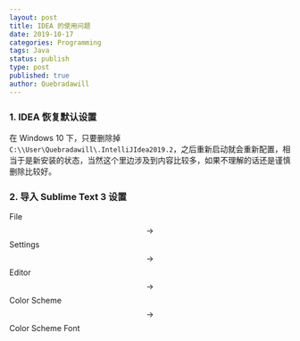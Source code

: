 ```yaml
---
layout: post
title: IDEA 的使用问题
date: 2019-10-17
categories: Programming
tags: Java
status: publish
type: post
published: true
author: Quebradawill
---
```


### 1. IDEA 恢复默认设置

在 Windows 10 下，只要删除掉 `C:\\User\Quebradawill\.IntelliJIdea2019.2`，之后重新启动就会重新配置，相当于是新安装的状态，当然这个里边涉及到内容比较多，如果不理解的话还是谨慎删除比较好。 

### 2. 导入 Sublime Text 3 设置

File $$\to$$ Settings $$\to$$ Editor $$\to$$ Color Scheme $$\to$$ Color Scheme Font